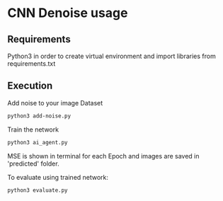 # CNN Denoise usage

## Requirements
Python3 in order to create virtual environment and import libraries from requirements.txt

## Execution
Add noise to your image Dataset
```bash
python3 add-noise.py
```
Train the network
```bash
python3 ai_agent.py
```
MSE is shown in terminal for each Epoch and images are saved in 'predicted' folder.

To evaluate using trained network:
```bash
python3 evaluate.py
```

